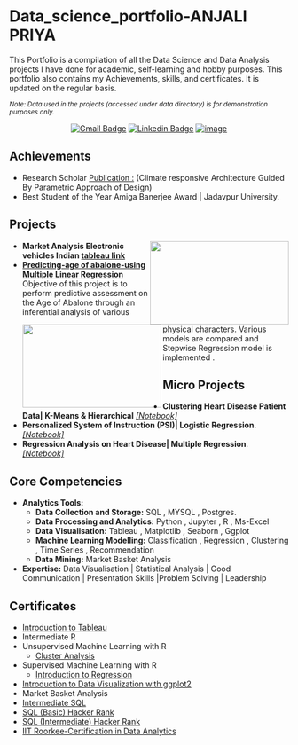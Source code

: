 # Data_science_portfolio-ANJALI PRIYA
This Portfolio is a compilation of all the Data Science and Data Analysis projects I have done for academic, self-learning and hobby purposes. This portfolio also contains my Achievements, skills, and certificates. It is updated on the regular basis.
 
<sub>*Note: Data used in the projects (accessed under data directory) is for demonstration purposes only.*</sub>

<div align="center">

[![Gmail Badge](https://img.shields.io/badge/Gmail-D14836?style=flat&logo=gmail&logoColor=white&link=mailto:clebiomojunior@gmail.com)](mailto:anjalipriya130@gmail.com)
[![Linkedin Badge](https://img.shields.io/badge/LinkedIn-0077B5?style=flat&logo=linkedin&logoColor=white)](https://www.linkedin.com/in/anjali-priya-1aa0aa174/)
[![image](https://res.cloudinary.com/dyd911kmh/image/upload/w_32/v1657881099/DC_logo_new_56cef25cde.png)](https://www.datacamp.com/profile/anjalirsdport)
 
 </div>
 
## Achievements
- Research Scholar [Publication :](https://journalsacfa.apeejay.edu/index.php/descriptio/article/view/16) (Climate responsive Architecture Guided By Parametric Approach of Design)
- Best Student of the Year Amiga Banerjee Award | Jadavpur University.

## Projects
- <img  align="right" width="250" height="150" src="https://static.vecteezy.com/system/resources/previews/005/922/757/original/electric-car-future-power-in-the-illustration-with-electric-cars-and-charger-vector.jpg">**Market Analysis Electronic vehicles Indian [tableau link](https://public.tableau.com/views/EVMarketanalysis/D-PerformanceAnalysis?:language=en-US&:display_count=n&:origin=viz_share_link)** 
- <img align="left" width="250" height="150" src="https://user-images.githubusercontent.com/69565322/197915192-90a279d3-b3a7-4c6d-b537-70c29eae9a19.png">**[Predicting-age of abalone-using Multiple Linear Regression](https://anjali130priya.github.io/Predicting-age-of-abalone-using-Multiple-Linear-Regression/Predicting-age-of-abalone-using-Multiple-Linear-Regression.html)**
Objective of this project is to perform predictive assessment on the Age of Abalone through an inferential analysis of various physical characters. Various models are compared and Stepwise Regression model is implemented .







## Micro Projects
- **Clustering Heart Disease Patient Data| K-Means & Hierarchical** *[[Notebook]](https://anjali130priya.github.io/Micro-Projects--DataScience-/Clustering/Clustering-hierarchial.html)*
- **Personalized System of Instruction (PSI)| Logistic Regression**. *[[Notebook]](https://github.com/anjali130priya/Micro-Projects--DataScience-/blob/98e247b2a139f1d2b628a33a7b619b2bf80a2c9d/Logistic%20Regression/Personalized-System-of-Instruction--PSI----using---Classification.md)*
- **Regression Analysis on Heart Disease| Multiple Regression**. *[[Notebook]](https://anjali130priya.github.io/Micro-Projects--DataScience-/Multiple%20linear%20regression/Regression-Analysis-on-Heart-Disease.html)*






## Core Competencies
- **Analytics Tools:**
    * **Data Collection and Storage:** SQL , MYSQL , Postgres. 
    * **Data Processing and Analytics:** Python , Jupyter , R , Ms-Excel
    * **Data Visualisation:** Tableau ,  Matplotlib , Seaborn , Ggplot
    * **Machine Learning Modelling:** Classification , Regression , Clustering , Time Series , Recommendation
    * **Data Mining:** Market Basket Analysis 
- **Expertise:** Data Visualisation | Statistical Analysis | Good Communication | Presentation Skills |Problem Solving | Leadership


## Certificates
- [Introduction to Tableau](https://www.datacamp.com/statement-of-accomplishment/course/cf4c8c5de4086bd1e48080dbb48c8f53f619b385)
- Intermediate R
- Unsupervised Machine Learning with R
  - [Cluster Analysis](https://www.datacamp.com/statement-of-accomplishment/course/cf4c8c5de4086bd1e48080dbb48c8f53f619b385)
- Supervised Machine Learning with R
  - [Introduction to Regression](https://www.datacamp.com/statement-of-accomplishment/course/17f44b71b8bff309f4a17bb2a4ea279420eea1df)
- [Introduction to Data Visualization with ggplot2](https://www.datacamp.com/statement-of-accomplishment/course/5cb094676a633f6130ce6380aa0f4a5601593f68)
- Market Basket Analysis
- [Intermediate SQL](https://www.datacamp.com/statement-of-accomplishment/course/b10acc1746933739c17731b426ee816509bdfb5c)
- [SQL (Basic) Hacker Rank](https://www.hackerrank.com/certificates/78f8588c9c00)
- [SQL (Intermediate) Hacker Rank](https://www.hackerrank.com/certificates/ce7cae1ca187)
- [IIT Roorkee-Certification in Data Analytics](https://drive.google.com/file/d/1362TkNzVyNJpMcFtyCrtYS3JTpJMGB29/view?usp=share_link)

